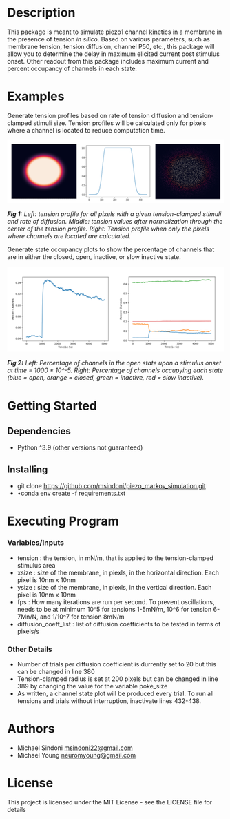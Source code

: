 # **Description**
This package is meant to simulate piezo1 channel kinetics in a membrane in the presence of tension *in silico*. Based on various parameters, such as membrane tension, tension diffusion, channel P50, etc., this package will allow you to determine the delay in maximum elicited current post stimulus onset.  Other readout from this package includes maximum current and percent occupancy of channels in each state.

# **Examples**
Generate tension profiles based on rate of tension diffusion and tension-clamped stimuli size. Tension profiles will be calculated only for pixels where a channel is located to reduce computation time.

![Plots](images/tension_diffusion.png)

***Fig 1:*** *Left: tension profile for all pixels with a given tension-clamped stimuli and rate of diffusion. Middle: tension values after normalization through the center of the tension profile. Right: Tension profile when only the pixels where channels are located are calculated.*


Generate state occupancy plots to show the percentage of channels that are in either the closed, open, inactive, or slow inactive state.

![Plots](images/current_plot.png)


***Fig 2:*** *Left: Percentage of channels in the open state upon a stimulus onset at time = 1000 * 10^-5. Right: Percentage of channels occupying each state (blue = open, orange = closed, green = inactive, red = slow inactive).*

# **Getting Started**

## Dependencies
- Python ^3.9 (other versions not guaranteed)
## Installing
- git clone https://github.com/msindoni/piezo_markov_simulation.git
- •conda env create -f requirements.txt
# **Executing Program**
### Variables/Inputs
- tension : the tension, in mN/m, that is applied to the tension-clamped stimulus area
- xsize : size of the membrane, in piexls, in the horizontal direction. Each pixel is 10nm x 10nm
- ysize : size of the membrane, in piexls, in the vertical direction. Each pixel is 10nm x 10nm
- fps : How many iterations are run per second. To prevent oscillations, needs to be at minimum 10^5 for tensions 1-5mN/m, 10^6 for tension 6-7Mn/N, and 1/10^7 for tension 8mN/m
- diffusion_coeff_list : list of diffusion coefficients to be tested in terms of pixels/s

### Other Details
 - Number of trials per diffusion coefficient is durrently set to 20 but this can be changed in line 380
 - Tension-clamped radius is set at 200 pixels but can be changed in line 389 by changing the value for the variable poke_size
 - As written, a channel state plot will be produced every trial. To run all tensions and trials without interruption, inactivate lines 432-438.

# **Authors**
- Michael Sindoni msindoni22@gmail.com
- Michael Young neuromyoung@gmail.com

# **License**
This project is licensed under the MIT License - see the LICENSE file for details
